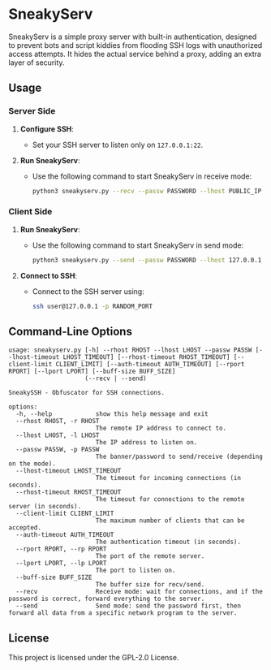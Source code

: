 # SneakyServ

SneakyServ is a simple proxy server with built-in authentication, designed to prevent bots and script kiddies from flooding SSH logs with unauthorized access attempts. It hides the actual service behind a proxy, adding an extra layer of security.

## Usage

### Server Side

1. **Configure SSH**:
   - Set your SSH server to listen only on `127.0.0.1:22`.

2. **Run SneakyServ**:
   - Use the following command to start SneakyServ in receive mode:
     ```bash
     python3 sneakyserv.py --recv --passw PASSWORD --lhost PUBLIC_IP --lport PUBLIC_PORT --rhost 127.0.0.1 --rport 22 --client-limit 10 --auth-timeout 3 --buff-size 4096
     ```

### Client Side

1. **Run SneakyServ**:
   - Use the following command to start SneakyServ in send mode:
     ```bash
     python3 sneakyserv.py --send --passw PASSWORD --lhost 127.0.0.1 --lport RANDOM_PORT --rhost PUBLIC_IP --rport PUBLIC_PORT --client-limit 3 --buff-size 4096
     ```

2. **Connect to SSH**:
   - Connect to the SSH server using:
     ```bash
     ssh user@127.0.0.1 -p RANDOM_PORT
     ```

## Command-Line Options

```
usage: sneakyserv.py [-h] --rhost RHOST --lhost LHOST --passw PASSW [--lhost-timeout LHOST_TIMEOUT] [--rhost-timeout RHOST_TIMEOUT] [--client-limit CLIENT_LIMIT] [--auth-timeout AUTH_TIMEOUT] [--rport RPORT] [--lport LPORT] [--buff-size BUFF_SIZE]
                     (--recv | --send)

SneakySSH - Obfuscator for SSH connections.

options:
  -h, --help            show this help message and exit
  --rhost RHOST, -r RHOST
                        The remote IP address to connect to.
  --lhost LHOST, -l LHOST
                        The IP address to listen on.
  --passw PASSW, -p PASSW
                        The banner/password to send/receive (depending on the mode).
  --lhost-timeout LHOST_TIMEOUT
                        The timeout for incoming connections (in seconds).
  --rhost-timeout RHOST_TIMEOUT
                        The timeout for connections to the remote server (in seconds).
  --client-limit CLIENT_LIMIT
                        The maximum number of clients that can be accepted.
  --auth-timeout AUTH_TIMEOUT
                        The authentication timeout (in seconds).
  --rport RPORT, --rp RPORT
                        The port of the remote server.
  --lport LPORT, --lp LPORT
                        The port to listen on.
  --buff-size BUFF_SIZE
                        The buffer size for recv/send.
  --recv                Receive mode: wait for connections, and if the password is correct, forward everything to the server.
  --send                Send mode: send the password first, then forward all data from a specific network program to the server.
```

## License

This project is licensed under the GPL-2.0 License.
